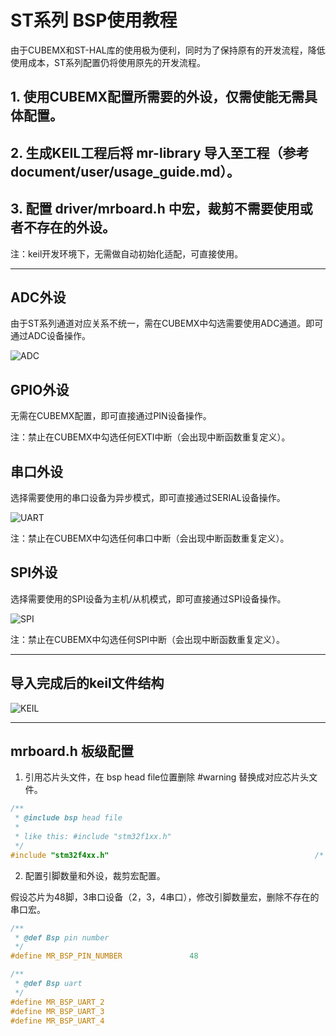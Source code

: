 # ST系列 BSP使用教程

由于CUBEMX和ST-HAL库的使用极为便利，同时为了保持原有的开发流程，降低使用成本，ST系列配置仍将使用原先的开发流程。

## 1. 使用CUBEMX配置所需要的外设，仅需使能无需具体配置。
## 2. 生成KEIL工程后将 mr-library 导入至工程（参考 document/user/usage_guide.md）。
## 3. 配置 driver/mrboard.h 中宏，裁剪不需要使用或者不存在的外设。

注：keil开发环境下，无需做自动初始化适配，可直接使用。

 ----------

## ADC外设

由于ST系列通道对应关系不统一，需在CUBEMX中勾选需要使用ADC通道。即可通过ADC设备操作。

![ADC](https://gitee.com/MacRsh/mr-library/bsp/st/document/use_adc.png)

## GPIO外设

无需在CUBEMX配置，即可直接通过PIN设备操作。

注：禁止在CUBEMX中勾选任何EXTI中断（会出现中断函数重复定义）。

## 串口外设

选择需要使用的串口设备为异步模式，即可直接通过SERIAL设备操作。

![UART](https://gitee.com/MacRsh/mr-library/bsp/st/document/use_uart.png)

注：禁止在CUBEMX中勾选任何串口中断（会出现中断函数重复定义）。

## SPI外设

选择需要使用的SPI设备为主机/从机模式，即可直接通过SPI设备操作。

![SPI](https://gitee.com/MacRsh/mr-library/bsp/st/document/use_spi.png)

注：禁止在CUBEMX中勾选任何SPI中断（会出现中断函数重复定义）。

 ----------

## 导入完成后的keil文件结构

![KEIL](https://gitee.com/MacRsh/mr-library/bsp/st/document/keil.png)

 ----------

## mrboard.h 板级配置

1. 引用芯片头文件，在 bsp head file位置删除 #warning 替换成对应芯片头文件。

```c
/**
 * @include bsp head file
 *
 * like this: #include "stm32f1xx.h"
 */
#include "stm32f4xx.h"                                              /* 此处以F4系列为例 */
```

2. 配置引脚数量和外设，裁剪宏配置。

假设芯片为48脚，3串口设备（2，3，4串口），修改引脚数量宏，删除不存在的串口宏。

```c
/**
 * @def Bsp pin number
 */
#define MR_BSP_PIN_NUMBER               48

/**
 * @def Bsp uart
 */
#define MR_BSP_UART_2
#define MR_BSP_UART_3
#define MR_BSP_UART_4
```